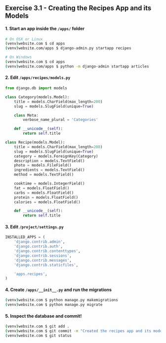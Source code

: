 ## Exercise 3.1 - Creating the Recipes App and its Models

#### 1. Start an app inside the `/apps/` folder

```bash
# On OSX or Linux
(venv)website.com $ cd apps
(venv)website.com/apps $ django-admin.py startapp recipes
```

```bash
# On Windows
(venv)website.com $ cd apps
(venv)website.com/apps $ python -m django-admin startapp articles
```

#### 2. Edit `/apps/recipes/models.py`

```python
from django.db import models

class Category(models.Model):
    title = models.CharField(max_length=200)
    slug = models.SlugField(unique=True)

    class Meta:
        verbose_name_plural = 'Categories'

    def __unicode__(self):
        return self.title

class Recipe(models.Model):
    title = models.CharField(max_length=200)
    slug = models.SlugField(unique=True)
    category = models.ForeignKey(Category)
    description = models.TextField()
    photo = models.FileField()
    ingredients = models.TextField()
    method = models.TextField()

    cooktime = models.IntegerField()
    fat = models.FloatField()
    carbs = models.FloatField()
    protein = models.FloatField()
    calories = models.FloatField()

    def __unicode__(self):
        return self.title
```

#### 3. Edit `/project/settings.py`

```python
INSTALLED_APPS = (
    'django.contrib.admin',
    'django.contrib.auth',
    'django.contrib.contenttypes',
    'django.contrib.sessions',
    'django.contrib.messages',
    'django.contrib.staticfiles',

    'apps.recipes',
)
```

#### 4. Create `/apps/__init__.py` and run the migrations

```bash
(venv)website.com $ python manage.py makemigrations
(venv)website.com $ python manage.py migrate
```

#### 5. Inspect the database and commit!

```bash
(venv)website.com $ git add .
(venv)website.com $ git commit -m "Created the recipes app and its models"
(venv)website.com $ git status
```
